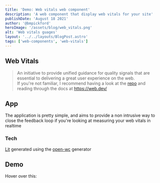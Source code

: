 ```yaml
---
title: 'Demo: Web vitals web component'
description: 'A web component that display web vitals for your site'
publishDate: 'August 18 2021'
author: '@bmpickford'
heroImage: '/assets/blog/web_vitals.png'
alt: 'Web vitals guages'
layout: '../../layouts/BlogPost.astro'
tags: ['web-components', 'web-vitals']
---
```

<script type="module" src="https://unpkg.com/web-vitals-wc@0.0.9/index.js"></script>
<style>
    svg {
        margin-top: 12px;
    }
    web-vitals-wc {
        --bg-color: black;
        margin-left: 24px;
    }
</style>

## Web Vitals
> An initiative to provide unified guidance for quality signals that are essential to delivering a great user experience on the web.
<br />If you're not familiar, I recommend having a look at the [repo](https://github.com/GoogleChrome/web-vitals) and reading through the docs at https://web.dev/


## App
The application is pretty simple, and aims to provide a non intrusive way to close the feedback loop if you're looking at measuring your web vitals in realtime


### Tech
[Lit](https://lit.dev/) generated using the [open-wc](https://open-wc.org/docs/development/generator/) generator


## Demo
<div style="display: flex"><span>Hover over this:</span><web-vitals-wc />
